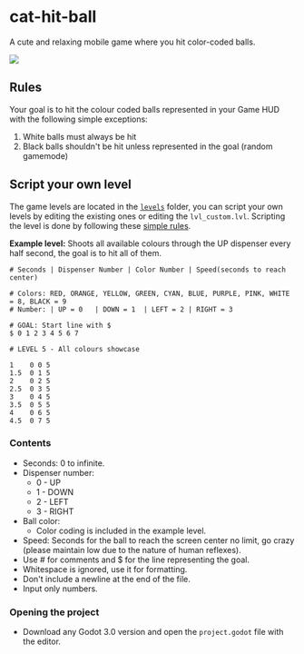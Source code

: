 # cat-hit-ball
A cute and relaxing mobile game where you hit color-coded balls.

<img src="https://i.imgur.com/ByZJpLu.png">

## Rules
Your goal is to hit the colour coded balls represented in your Game HUD with the following simple exceptions:
1. White balls must always be hit
2. Black balls shouldn't be hit unless represented in the goal (random gamemode)

## Script your own level
The game levels are located in the [`levels`](game/levels) folder, you can script your own levels by editing the existing ones or editing the `lvl_custom.lvl`. Scripting the level is done by following these [simple rules](#contents).

<b>Example level:</b> Shoots all available colours through the UP dispenser every half second, the goal is to hit all of them.
```
# Seconds | Dispenser Number | Color Number | Speed(seconds to reach center)

# Colors: RED, ORANGE, YELLOW, GREEN, CYAN, BLUE, PURPLE, PINK, WHITE = 8, BLACK = 9
# Number: | UP = 0   | DOWN = 1  | LEFT = 2 | RIGHT = 3

# GOAL: Start line with $
$ 0 1 2 3 4 5 6 7

# LEVEL 5 - All colours showcase

1    0 0 5
1.5  0 1 5
2    0 2 5
2.5  0 3 5
3    0 4 5
3.5  0 5 5
4    0 6 5
4.5  0 7 5
```

### Contents
- Seconds: 0 to infinite.
- Dispenser number:
  - 0 - UP
  - 1 - DOWN
  - 2 - LEFT
  - 3 - RIGHT
- Ball color:
  - Color coding is included in the example level.
- Speed: Seconds for the ball to reach the screen center no limit, go crazy (please maintain low due to the nature of human reflexes).
- Use # for comments and $ for the line representing the goal.
- Whitespace is ignored, use it for formatting.
- Don't include a newline at the end of the file.
- Input only numbers.
 
### Opening the project
- Download any Godot 3.0 version and open the `project.godot` file with the editor.
